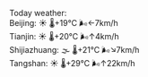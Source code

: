 Today weather:  
Beijing: ☀️   🌡️+19°C 🌬️←7km/h  
Tianjin: ☀️   🌡️+20°C 🌬️↑4km/h  
Shijiazhuang: 🌫  🌡️+21°C 🌬️↘7km/h  
Tangshan: ☀️   🌡️+29°C 🌬️↑22km/h  
